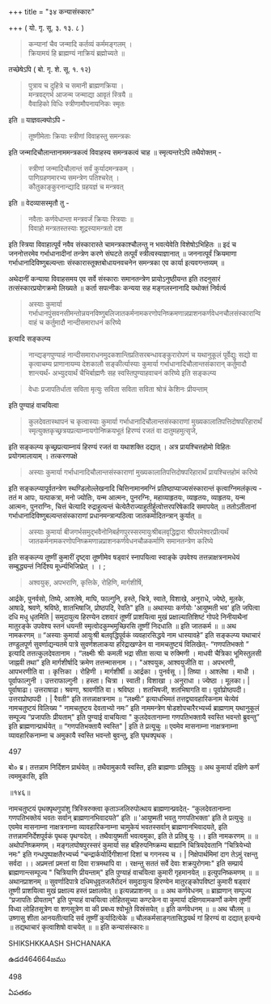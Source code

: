 +++
title = "३४ कन्यासंस्कारः"

+++
( यो. गृ. सू. ३. १३. ८ ) 

> कन्यानां चैव जन्मादि कर्तव्यं कर्ममङ्गलम् ।  
क्रियामयं हि ब्राह्मण्यं नाक्रियं ब्रह्मोच्यते ॥

तच्छेषेऽपि ( बो. गृ. शे. सू. १. १२) 

> पुत्राय च दुहित्रे च समानी ब्राह्मणक्रिया ।  
मन्त्रवद्गर्भ आजन्म जन्माद्या आवृतं स्त्रियै ॥  
वैवाहिको विधिः स्त्रीणामौपनायनिकः स्मृतः

इति ॥ याज्ञवल्क्योऽपि - 

> तूष्णीमेताः क्रियाः स्त्रीणां विवाहस्तु समन्त्रकः

इति जन्मादिचौलान्तानाममन्त्रकत्वं विवाहस्य समन्त्रकत्वं चाह ॥ स्मृत्यन्तरेऽपि तथैवोक्तम् -

> स्त्रीणां जन्मादिचौलान्तं सर्वं कुर्यादमन्त्रकम् ।  
पाणिग्रहणमारभ्य समन्त्रेण पतिश्चरेत् ।  
कौतुकाङ्कुरनान्द्यादि ग्रहयज्ञं च मन्त्रवत्

इति ॥ वेदव्यासस्मृतौ तु - 

> नवैताः कर्णवेधान्ता मन्त्रवर्जं क्रियाः स्त्रियाः ॥  
विवाहो मन्त्रतस्तस्याः शूद्रस्यामन्त्रतो दश

इति स्त्रिया विवाहात्पूर्वं नवैव संस्कारास्ते चामन्त्रकाश्चौलन्तु न भवत्येवेति विशेषोऽभिहितः ॥ इदं च जननोत्तरमेव गर्भाधानादीनां तन्त्रेण करणे संघटते तत्पूर्वं स्त्रीत्वस्याज्ञानात् ॥ जननात्पूर्वं क्रियमाणा गर्भाधानादिविष्णुबल्यन्ताः संस्कारास्तूक्तबोधायनवचनेन समन्त्रका एव कार्या इत्यवगन्तव्यम् ॥

अथेदानीं कन्याया विवाहसमय एव सर्वे संस्काराः समानतन्त्रेण प्रायोऽनुष्ठीयन्त इति तदनुसारं तत्संस्कारप्रयोगक्रमो लिख्यते ॥ कर्ता सपत्नीकः कन्यया सह मङ्गलस्नानादि यथोक्तं निर्वर्त्य 

> अस्याः कुमार्या गर्भाधानपुंसवनसीमन्तोन्नयनविष्णुबलिजातकर्मनामकरणोपनिष्क्रमणान्नप्राशनकर्णवेधनचौलसंस्कारान्विवाहं च कर्तुमादौ नान्दीसमाराधनं करिष्ये

इत्यादि सङ्कल्प्य 

> नान्द्यङ्गपुण्याहं नान्दीसमाराधनमुदकशान्तिप्रतिसरबन्धावङ्कुरारोपणं च यथानुकूलं पूर्वेद्युः सद्यो वा कृत्वाचम्य प्राणानायम्य देशकालौ सङ्कीर्त्यास्याः कुमार्या गर्भाधानादिचौलान्तसंकारान् कर्तुमादौ शान्त्यर्थं॰ अभ्युदयार्थं चैभिर्बाह्मणैः सह स्वस्तिपुण्याहवाचनं करिष्ये इति सङ्कल्प्य 

> वेधाः प्रजापतिर्धाता सविता मृत्युः सविता सविता सविता श्रोत्रं केशिनः प्रीयन्ताम्

इति पुण्याहं वाचयित्वा 

> कुलदेवतास्थापनं च कृत्वास्याः कुमार्या गर्भाधानादिचौलान्तसंस्काराणां मुख्यकालातिपत्तिदोषपरिहारार्थं स्मृत्युक्तकृच्छ्रत्रयप्रत्याम्नायगोनिष्क्रयभूतं हिरण्यं रजतं वा दातुमहमुत्सृजे, 

इति सङ्कल्प्य कृच्छ्रप्रत्याम्नायं हिरण्यं रजतं वा यथाशक्ति दद्यात् । अत्र प्रायश्चित्तहोमो विहितः प्रयोगमालायाम् । तत्करणपक्षे 

> अस्याः कुमार्या गर्भाधानादिचौलान्तसंस्काराणां मुख्यकालातिपत्तिदोषपरिहारार्थं प्रायश्चित्तहोमं करिष्ये

इति सङ्कल्प्यापूर्वतन्त्रेण स्थण्डिलोल्लेखनादि चित्तिनामानमग्निं प्रतिष्ठाप्याज्यसंस्कारान्तं कृत्वाग्निमलंकृत्य - ततं म आपः, यत्पाकत्रा, मनो ज्योतिः, यन्म आत्मनः, पुनरग्निः, महाव्याहृतयः, व्याहृतयः, व्याहृतयः, यन्म आत्मनः, पुनराग्निः, चित्तं चेत्यादि रुद्राहुत्यन्तं चेत्येतैराज्याहुतीर्हुत्वोत्तरपरिषेकादि समापयेत् ॥ ततोऽतीतानां गर्भाधानादिविष्णुबल्यन्तसंस्काराणां प्रधानमन्त्रान्पठित्वा जातकर्मादितन्त्रान् कुर्यात् ॥ 

> अस्याः कुमार्या बीजगर्भसमुद्भवैनोनिबर्हणपुरस्सरमायुःश्रीबलवृद्धिद्वारा श्रीपरमेश्वरप्रीत्यर्थं जातकर्मनामकरणोपनिष्क्रमणान्नप्राशनकर्णवेधनचौळकर्माणि समानतन्त्रेण करिष्ये

इति सङ्कल्प्य तूष्णीं कुमारीं दृष्ट्वा तूष्णीमेव षड्वारं स्नापयित्वा स्वाङ्के उपवेश्य तत्तन्नाक्षत्रनामधेयं सम्बुद्ध्यन्तं निर्दिश्य मूर्ध्न्यभिजिघ्रेत् 
।
।
;
> अश्वयुक्, अपभराणि, कृत्तिके, रोहिणि, मार्गशीर्षि,

आर्द्रके, पुनर्वसो, तिष्ये, आश्लेषे, माघि, फाल्गुनि, हस्ते, चित्रे, स्वाते, विशाखे, अनुराधे, ज्येष्ठे, मूलके, आषाढे, श्रवणे, श्रविष्ठे, शातभिषाजि, प्रोष्ठपदि, रेवति" इति ॥ अथास्याः कर्णयोः 'आयुष्मती भव' इति जपित्वा दधि मधु धृतमिति | समुदायुत्य हिरण्येन दशवारं तूष्णीं प्राशयित्वा मुखं प्रक्षाल्यातिशिष्टं गोपदे निनीयाथैनां मातुरङ्के उपवेश्य स्तनं धयन्ती स्मृत्वोदकुम्भमुच्छिरसि तूष्णीं निदधाति ॥ इति जातकर्म ॥ ॥ अथ नामकरणम् ॥ “अस्याः कुमार्या आयुःश्री बलवृद्धिपूर्वकं व्यवहारसिद्धये नाम धास्यावहे” इति सङ्कल्प्य यथाचारं तण्डुलपूर्ण सुवर्णाद्यन्यतमे पात्रे सुवर्णशलाकया हरिद्राखण्डेन वा नामचतुष्टयं विलिखेत्- “गणपतिभक्तो ” इत्यादि तत्तत्कुलदेवतानाम । “लक्ष्मीः श्रीः कमली भद्रा सीता सत्या च रुक्मिणी । माधवी चैत्रिका भूमिस्तुलसी जाह्नवी तथा” इति मार्गशीर्षादि क्रमेण तत्तन्मासनाम ।। "अश्वयुक, आश्वयुजीति वा । अपभरणी, आपभरणीति वा । कृत्तिका । रोहिणी । मार्गशीर्षी ॥ आर्द्रका । पुनर्वसू । | तिष्या । आश्लेषा । माधी । पूर्वाफाल्गुनी । उत्तराफाल्गुनी । हस्ता। चित्रा । स्वाती। विशाखा । अनुराधा । ज्येष्ठा । मूलका। | पूर्वाषाढा। उत्तराषाढा। श्रवणा, श्रावणीति वा। श्रविष्ठा । शतभिषजी, शतभिषागति वा। पूर्वाप्रोष्ठपदी। उत्तराप्रोष्ठपदी । | रैवती" इति तत्तन्नाक्षत्रनाम ॥ “लक्ष्मीः” इत्याधभिमतं तत्तद्व्यावहारिकनाम चेत्येवं नामचतुष्टयं विलिख्य " नामचतुष्टय देवताभ्यो नमः” इति नाममन्त्रेण षोडशोपचारैरभ्यर्च्य ब्राह्मणाम् यथानुकूलं सम्पूज्य “प्रजापतिः प्रीयताम्" इति पुण्याई वाचयित्वा " कुलदेवतानाम्ना गणपतिभक्तायै स्वस्ति भवन्तो ब्रुवन्तु” इति ब्राह्मणान्प्रार्थयेत् ॥ “गणपतिभक्तायै स्वस्ति" | इति ते प्रत्यूचुः ॥ एवमेव मासनाम्ना नाक्षत्रनाम्ना व्यावहारिकनाम्ना च अमुकायै स्वस्ति भवन्तो बुवन्तु, इति घृथक्पृथक् ।

497

बो० ब्र। तत्तन्नाम निर्दिशन प्रार्थयेत् ॥ तथैवामुकायै स्वस्ति, इति ब्राह्मणाः प्रतिबूयुः ॥ अथ कुमार्या दक्षिणे कर्णं त्वममुकासि, इति

॥१४६॥

नामचतुष्टयं पृथक्पृथगुपांशु त्रिस्त्रिरुक्त्वा कृताञ्जलिरुपोत्थाय ब्राह्मणान्प्रवदेत्- “कुलदेवतानाम्ना गणपतिभक्तेयं भवतः सर्वान् ब्राह्मणानभिवादयते” इति ॥ 'आयुष्मती भवतु गणपतिभक्ता' इति ते प्रत्युचुः ॥ एवमेव मासनाम्ना नाक्षत्रनाम्ना व्यावहारिकनाम्ना चामुकेयं भवतस्सर्वान् ब्राह्मणानभिवादयते, इति तत्तन्नामनिर्देशपूर्वकं पृथक् पृथग्वदेत् । तथैवायुष्मती भवत्वमुका, इति ते प्रतिबू युः ।। इति नामकरणम् ॥ ॥ अथोपनिष्क्रमणम् । मङ्गलघोषपुरस्सरं कुमार्या सह बहिरुपनिष्क्रम्य बाह्यानि चित्रियदेवतानि “चित्रियेभ्यो नमः" इति गन्धपुष्पाक्षतैरभ्यर्च्य “चन्द्रार्कयोर्दिगीशानां दिशां च गगनस्य च । | निक्षेपार्थमिमां दाग तेऽमुं रक्षन्तु सर्वदा ।। अप्रमत्तां प्रमत्तां वा दिवा रात्रमथापि वा । रक्षन्तु सततं सर्वे देवाः शक्रपुरोगमाः" इति सम्प्रार्य ब्राह्मणान्त्सम्पूज्य " चित्रियाणि प्रीयन्ताम्" इति पुण्याहं वाचयित्वा कुमारी गृहमानयेत् ॥ इत्युपनिष्कमणम् ॥ ॥ अथानप्राशनम् ॥ सुवर्णादिपात्रे दधिमधुवृतजलैरोदनं समुदायुत्य हिरण्येन मातुरङ्कोपविष्टां कुमारी षड्वारं तूष्णी प्राशयित्वा मुखं प्रक्षाल्य हस्तं प्रक्षालयेत् ॥ इत्यन्नप्राशनम् ॥ ॥ अथ कर्णवेधनम् ॥ ब्राह्मणान् सम्पूज्य “प्रजापतिः प्रीयताम्" इति पुण्याहं वाचयित्वा लोहितसूच्या कण्टकेन वा कुमार्या दक्षिणवामकर्णो कमेण तूष्णीं विध्वा लोहितसूत्रेण वा शणसूत्रेण वा की प्रबध्य श्वोभूते विस्रंसयेत् ॥ इति कर्णवेधनम् ॥ ॥ अथ चौलम् ॥ उष्णासु शीता आनयतीत्यादि सर्व तूष्णीं कुर्यादित्येके ॥ चौलकर्मसाङ्गतासिद्धयर्थ गां हिरण्यं वा दद्यात् इत्यन्ये ॥ तद्यथाचारं कृत्वाशिषो वाचयेत् ॥ ॥ इति कन्यासंस्कारः॥

SHIKSHKKAASH SHCHANAKA

ఉడd464664జము

498

ఏపతకం
